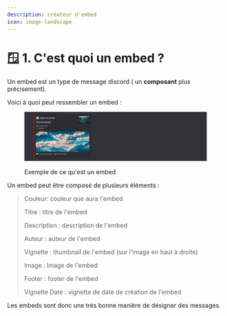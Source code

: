```yaml
---
description: créateur d'embed
icon: image-landscape
---
```


# 🪟 1. C'est quoi un embed ?

Un embed est un type de message discord ( un **composant** plus précisement).

Voici à quoi peut ressembler un embed :

<figure><img src="../../.gitbook/assets/embed-exemple.png" alt=""><figcaption><p>Exemple de ce qu'est un embed</p></figcaption></figure>

Un embed peut être composé de plusieurs éléments :

> Couleur: couleur que aura l'embed
>
> Titre : titre de l'embed
>
> Description : description de l'embed
>
> Auteur : auteur de l'embed
>
> Vignette : thumbnail de l'embed (sur l'image en haut à droite)
>
> Image : Image de l'embed
>
> Footer : footer de l'embed
>
> Vignette Date : vignette de date de création de l'embed

Les embeds sont donc une très bonne manière de désigner des messages.
